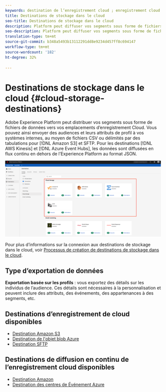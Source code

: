 ```yaml
---
keywords: destination de l’enregistrement cloud ; enregistrement cloud
title: Destinations de stockage dans le cloud
seo-title: Destinations de stockage dans le cloud
description: Platform peut diffuser vos segments sous forme de fichiers de données vers vos emplacements d’enregistrement cloud Amazon S3, AWS Kinesis, Azure Événement Hubs ou SFTP.
seo-description: Platform peut diffuser vos segments sous forme de fichiers de données vers vos emplacements d’enregistrement cloud Amazon S3, AWS Kinesis, Azure Événement Hubs ou SFTP.
translation-type: tm+mt
source-git-commit: b348a5493b13112291dd8e9234d457ff8c694147
workflow-type: tm+mt
source-wordcount: '182'
ht-degree: 32%

---
```



# Destinations de stockage dans le cloud {#cloud-storage-destinations}

Adobe Experience Platform peut distribuer vos segments sous forme de fichiers de données vers vos emplacements d’enregistrement Cloud. Vous pouvez ainsi envoyer des audiences et leurs attributs de profil à vos systèmes internes, au moyen de fichiers CSV ou délimités par des tabulations pour [!DNL Amazon S3] et SFTP. Pour les destinations [!DNL AWS Kinesis] et [!DNL Azure Event Hubs], les données sont diffusées en flux continu en dehors de l’Experience Platform au format JSON.

![Destinations des enregistrements de cloud d’Adobe](../../assets/catalog/cloud-storage/cloud-storage-destinations.png)

Pour plus d’informations sur la connexion aux destinations de stockage dans le cloud, voir [Processus de création de destinations de stockage dans le cloud](./workflow.md).

## Type d’exportation de données

**Exportation basée sur les profils** : vous exportez des détails sur les individus de l’audience. Ces détails sont nécessaires à la personnalisation et peuvent inclure des attributs, des événements, des appartenances à des segments, etc.

## Destinations d’enregistrement de cloud disponibles

- [Destination Amazon S3](./amazon-s3.md)
- [Destination de l&#39;objet blob Azure](./azure-blob.md)
- [Destination SFTP](./sftp.md)

## Destinations de diffusion en continu de l’enregistrement cloud disponibles

- [Destination Amazon](./amazon-kinesis.md)
- [Destination des centres de Événement Azure](./azure-event-hubs.md)